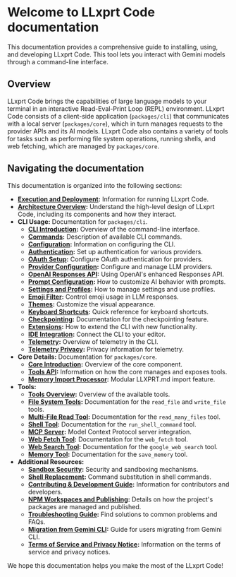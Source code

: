 # Welcome to LLxprt Code documentation

This documentation provides a comprehensive guide to installing, using, and developing LLxprt Code. This tool lets you interact with Gemini models through a command-line interface.

## Overview

LLxprt Code brings the capabilities of large language models to your terminal in an interactive Read-Eval-Print Loop (REPL) environment. LLxprt Code consists of a client-side application (`packages/cli`) that communicates with a local server (`packages/core`), which in turn manages requests to the provider APIs and its AI models. LLxprt Code also contains a variety of tools for tasks such as performing file system operations, running shells, and web fetching, which are managed by `packages/core`.

## Navigating the documentation

This documentation is organized into the following sections:

- **[Execution and Deployment](./deployment.md):** Information for running LLxprt Code.
- **[Architecture Overview](./architecture.md):** Understand the high-level design of LLxprt Code, including its components and how they interact.
- **CLI Usage:** Documentation for `packages/cli`.
  - **[CLI Introduction](./cli/index.md):** Overview of the command-line interface.
  - **[Commands](./cli/commands.md):** Description of available CLI commands.
  - **[Configuration](./cli/configuration.md):** Information on configuring the CLI.
  - **[Authentication](./cli/authentication.md):** Set up authentication for various providers.
  - **[OAuth Setup](./oauth-setup.md):** Configure OAuth authentication for providers.
  - **[Provider Configuration](./cli/providers.md):** Configure and manage LLM providers.
  - **[OpenAI Responses API](./cli/providers-openai-responses.md):** Using OpenAI's enhanced Responses API.
  - **[Prompt Configuration](./prompt-configuration.md):** How to customize AI behavior with prompts.
  - **[Settings and Profiles](./settings-and-profiles.md):** How to manage settings and use profiles.
  - **[Emoji Filter](./EMOJI-FILTER.md):** Control emoji usage in LLM responses.
  - **[Themes](./cli/themes.md):** Customize the visual appearance.
  - **[Keyboard Shortcuts](./keyboard-shortcuts.md):** Quick reference for keyboard shortcuts.
  - **[Checkpointing](./checkpointing.md):** Documentation for the checkpointing feature.
  - **[Extensions](./extension.md):** How to extend the CLI with new functionality.
  - **[IDE Integration](./ide-integration.md):** Connect the CLI to your editor.
  - **[Telemetry](./telemetry.md):** Overview of telemetry in the CLI.
  - **[Telemetry Privacy](./telemetry-privacy.md):** Privacy information for telemetry.
- **Core Details:** Documentation for `packages/core`.
  - **[Core Introduction](./core/index.md):** Overview of the core component.
  - **[Tools API](./core/tools-api.md):** Information on how the core manages and exposes tools.
  - **[Memory Import Processor](./core/memport.md):** Modular LLXPRT.md import feature.
- **Tools:**
  - **[Tools Overview](./tools/index.md):** Overview of the available tools.
  - **[File System Tools](./tools/file-system.md):** Documentation for the `read_file` and `write_file` tools.
  - **[Multi-File Read Tool](./tools/multi-file.md):** Documentation for the `read_many_files` tool.
  - **[Shell Tool](./tools/shell.md):** Documentation for the `run_shell_command` tool.
  - **[MCP Server](./tools/mcp-server.md):** Model Context Protocol server integration.
  - **[Web Fetch Tool](./tools/web-fetch.md):** Documentation for the `web_fetch` tool.
  - **[Web Search Tool](./tools/web-search.md):** Documentation for the `google_web_search` tool.
  - **[Memory Tool](./tools/memory.md):** Documentation for the `save_memory` tool.
- **Additional Resources:**
  - **[Sandbox Security](./sandbox.md):** Security and sandboxing mechanisms.
  - **[Shell Replacement](./shell-replacement.md):** Command substitution in shell commands.
  - **[Contributing & Development Guide](../CONTRIBUTING.md):** Information for contributors and developers.
  - **[NPM Workspaces and Publishing](./npm.md):** Details on how the project's packages are managed and published.
  - **[Troubleshooting Guide](./troubleshooting.md):** Find solutions to common problems and FAQs.
  - **[Migration from Gemini CLI](./gemini-cli-tips.md):** Guide for users migrating from Gemini CLI.
  - **[Terms of Service and Privacy Notice](./tos-privacy.md):** Information on the terms of service and privacy notices.

We hope this documentation helps you make the most of the LLxprt Code!
